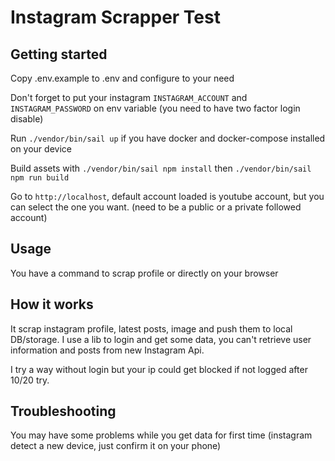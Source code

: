 # Instagram Scrapper Test

## Getting started
Copy .env.example to .env and configure to your need 

Don't forget to put your instagram `INSTAGRAM_ACCOUNT` and `INSTAGRAM_PASSWORD` on env variable (you need to have two factor login disable)

Run `./vendor/bin/sail up` if you have docker and docker-compose installed on your device

Build assets with `./vendor/bin/sail npm install` then `./vendor/bin/sail npm run build`

Go to `http://localhost`, default account loaded is youtube account, but you can select the one you want.
(need to be a public or a private followed account)

## Usage
You have a command to scrap profile or directly on your browser

## How it works
It scrap instagram profile, latest posts, image and push them to local DB/storage. I use a lib to login and get some data, you can't retrieve 
user information and posts from new Instagram Api.

I try a way without login but your ip could get blocked if not logged after 10/20 try. 

## Troubleshooting
You may have some problems while you get data for first time (instagram detect a new device, just confirm it on your phone)
